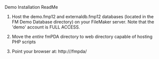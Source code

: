 
Demo Installation ReadMe

1. Host the demo.fmp12 and externaldb.fmp12 databases
   (located in the FM Demo Database directory) on your FileMaker server.
   Note that the 'demo' account is FULL ACCESS.

2. Move the *entire* fmPDA directory to web directory capable of hosting PHP scripts

3. Point your browser at:
      http://<path-to-web-pages>/fmpda/
